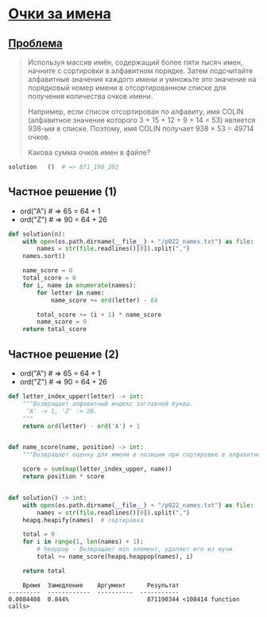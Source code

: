# [Очки за имена](TODO)

## [Проблема](https://euler.jakumo.org/problems/view/22.html)

> Используя массив имён, содержащий более пяти тысяч имен, начните с сортировки в алфавитном порядке. 
>Затем подсчитайте алфавитные значения каждого имени и умножьте это значение на порядковый номер имени в отсортированном списке для получения количества очков имени.
>
> Например, если список отсортирован по алфавиту, имя COLIN (алфавитное значение которого 3 + 15 + 12 + 9 + 14 = 53) является 938-ым в списке. 
>Поэтому, имя COLIN получает 938 × 53 = 49714 очков.
>
>Какова сумма очков имен в файле?

``` python
solution   ()  # => 871_198_282
```

## Частное решение (1)

- ord("A") # => 65 = 64 + 1
- ord("Z") # => 90 = 64 + 26
```python
def solution(n):
    with open(os.path.dirname(__file__) + "/p022_names.txt") as file:
        names = str(file.readlines()[0]).split(",")
    names.sort()

    name_score = 0
    total_score = 0
    for i, name in enumerate(names):
        for letter in name:
            name_score += ord(letter) - 64

        total_score += (i + 1) * name_score
        name_score = 0
    return total_score
```

## Частное решение (2)

- ord("A") # => 65 = 64 + 1
- ord("Z") # => 90 = 64 + 26
```python
def letter_index_upper(letter) -> int:
    """Возвращает алфавитный индекс заглавной буквы.
     'A' -> 1, 'Z' -> 26.
    """
    return ord(letter) - ord('A') + 1


def name_score(name, position) -> int:
    """Возвращает оценку для имени в позиции при сортировке в алфавитном порядке."""

    score = sum(map(letter_index_upper, name))
    return position * score


def solution() -> int:
    with open(os.path.dirname(__file__) + "/p022_names.txt") as file:
        names = str(file.readlines()[0]).split(",")
    heapq.heapify(names)  # сортировка

    total = 0
    for i in range(1, len(names) + 1):
        # heappop - Возвращает min элемент, удаляет его из кучи
        total += name_score(heapq.heappop(names), i)

    return total
```
```text
    Время  Замедление    Аргумент      Результат
---------  ------------  ----------  -----------
0.0084408  0.844%                      871190344 <108414 function calls>
```


